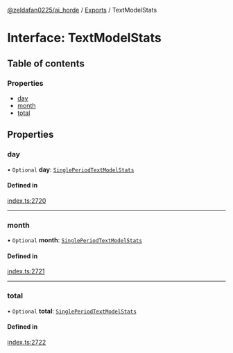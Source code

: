 [@zeldafan0225/ai_horde](../README.md) / [Exports](../modules.md) / TextModelStats

# Interface: TextModelStats

## Table of contents

### Properties

- [day](TextModelStats.md#day)
- [month](TextModelStats.md#month)
- [total](TextModelStats.md#total)

## Properties

### day

• `Optional` **day**: [`SinglePeriodTextModelStats`](../modules.md#singleperiodtextmodelstats)

#### Defined in

[index.ts:2720](https://github.com/ZeldaFan0225/ai_horde/blob/100bbe4/index.ts#L2720)

___

### month

• `Optional` **month**: [`SinglePeriodTextModelStats`](../modules.md#singleperiodtextmodelstats)

#### Defined in

[index.ts:2721](https://github.com/ZeldaFan0225/ai_horde/blob/100bbe4/index.ts#L2721)

___

### total

• `Optional` **total**: [`SinglePeriodTextModelStats`](../modules.md#singleperiodtextmodelstats)

#### Defined in

[index.ts:2722](https://github.com/ZeldaFan0225/ai_horde/blob/100bbe4/index.ts#L2722)
